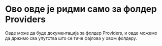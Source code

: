 # Ово овде је ридми само за фолдер Providers

Овде може да буде документација за фолдер Providers, и овде можемо да држимо сва упутства што се тиче фајлова у овом фолдеру.